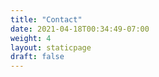 ```yaml
---
title: "Contact"
date: 2021-04-18T00:34:49-07:00
weight: 4
layout: staticpage
draft: false
---
```


